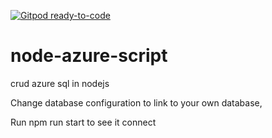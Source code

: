 [![Gitpod ready-to-code](https://img.shields.io/badge/Gitpod-ready--to--code-blue?logo=gitpod)](https://gitpod.io/#https://github.com/RaisTMJ/node-mysql-script)

# node-azure-script
 crud azure sql in nodejs


Change database configuration to link to your own database,

Run npm run start to see it connect



